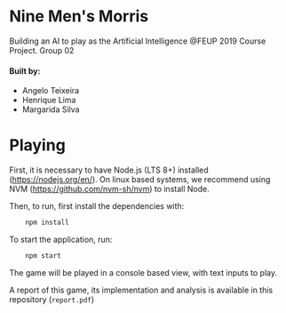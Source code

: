 # Nine Men's Morris

Building an AI to play as the Artificial Intelligence @FEUP 2019 Course Project.
Group 02

#### Built by:

- Angelo Teixeira
- Henrique Lima
- Margarida Silva

# Playing

First, it is necessary to have Node.js (LTS 8+) installed (https://nodejs.org/en/).
On linux based systems, we recommend using NVM (https://github.com/nvm-sh/nvm) to install Node.

Then, to run, first install the dependencies with:

```bash
    npm install
```
To start the application, run:

```bash
    npm start
```

The game will be played in a console based view, with text inputs to play.

A report of this game, its implementation and analysis is available in this repository (`report.pdf`)